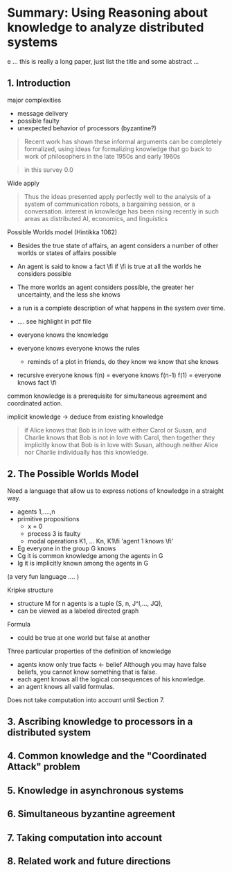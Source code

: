 # Summary: Using Reasoning about knowledge to analyze distributed systems

e ... this is really a long paper, just list the title and some abstract ...

## 1. Introduction

major complexities

- message delivery
- possible faulty
- unexpected behavior of processors (byzantine?)

> Recent work has shown these informal arguments can be completely formalized, using ideas for
formalizing knowledge that go back to work of philosophers in the late 1950s and early 1960s

> in this survey 0.0

Wide apply

> Thus the ideas presented apply perfectly well to the analysis of a system of communication robots, a bargaining session, or a conversation.
> interest in knowledge has been rising recently in such areas as distributed AI, economics, and linguistics

Possible Worlds model (Hintikka 1062)

- Besides the true state of affairs, an agent considers a number of other worlds or states of affairs possible
- An agent is said to know a fact \\fi if \\fi is true at all the worlds he considers possible
- The more worlds an agent considers possible, the greater her uncertainty, and the less she knows

- a run is a complete description of what happens in the system over time.  
- .... see highlight in pdf file

- everyone knows the knowledge
- everyone knows everyone knows the rules
  - reminds of a plot in friends, do they know we know that she knows
- recursive everyone knows f(n) = everyone knows f(n-1) f(1) = everyone knows fact \\fi

common knowledge is a prerequisite for simultaneous agreement and coordinated action.  

implicit knowledge -> deduce from existing knowledge

> if Alice knows that Bob is in love with either Carol or Susan,
and Charlie knows that Bob is not in love with Carol, then together
they implicitly know that Bob is in love with Susan, although neither Alice
nor Charlie individually has this knowledge.


## 2. The Possible Worlds Model

Need a language that allow us to express notions of knowledge in a straight way.

- agents 1,....,n
- primitive propositions
  - x = 0
  - process 3 is faulty
  - modal operations K1, ... Kn, K1\\fi 'agent 1 knows \\fi'
- Eg everyone in the group G knows
- Cg it is common knowledge among the agents in G
- Ig it is implicitly known among the agents in G

(a very fun language .... )

Kripke structure

- structure M for n agents is a tuple (S, n, J^l,..., JQ),
- can be viewed as a labeled directed graph

Formula

- could be true at one world but false at another

Three particular properties of the definition of knowledge

- agents know only true facts <- belief Although you may have false beliefs, you
cannot know something that is false.
- each agent knows all the logical consequences of his knowledge.
- an agent knows all valid formulas.

Does not take computation into account until Section 7.

## 3. Ascribing knowledge to processors in a distributed system

## 4. Common knowledge and the "Coordinated Attack" problem

## 5. Knowledge in asynchronous systems

## 6. Simultaneous byzantine agreement

## 7. Taking computation into account

## 8. Related work and future directions
